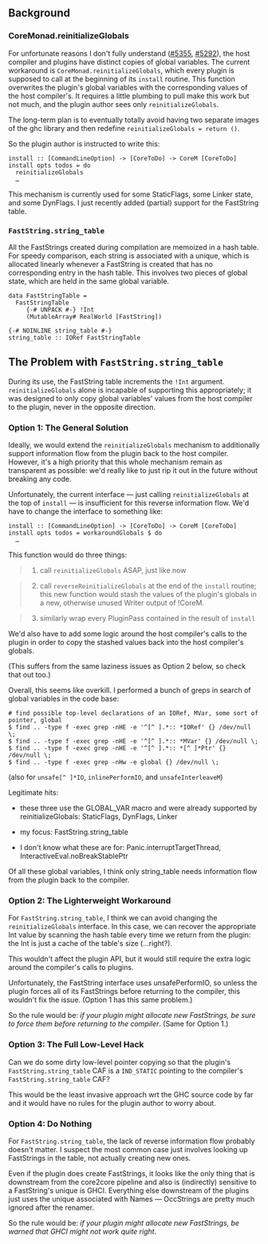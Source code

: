 ## Background

### CoreMonad.reinitializeGlobals


For unfortunate reasons I don't fully understand ([\#5355](https://gitlab.haskell.org//ghc/ghc/issues/5355), [\#5292](https://gitlab.haskell.org//ghc/ghc/issues/5292)), the host compiler and plugins have distinct copies of global variables. The current workaround is `CoreMonad.reinitializeGlobals`, which every plugin is supposed to call at the beginning of its `install` routine. This function overwrites the plugin's global variables with the corresponding values of the host compiler's. It requires a little plumbing to pull make this work but not much, and the plugin author sees only `reinitializeGlobals`.


The long-term plan is to eventually totally avoid having two separate images of the ghc library and then redefine `reinitializeGlobals = return ()`.


So the plugin author is instructed to write this:

```wiki
install :: [CommandLineOption] -> [CoreToDo] -> CoreM [CoreToDo]
install opts todos = do
  reinitializeGlobals
  …
```


This mechanism is currently used for some StaticFlags, some Linker state, and some DynFlags. I just recently added (partial) support for the FastString table.

### `FastString.string_table`


All the FastStrings created during compilation are memoized in a hash table. For speedy comparison, each string is associated with a unique, which is allocated linearly whenever a FastString is created that has no corresponding entry in the hash table. This involves two pieces of global state, which are held in the same global variable.

```wiki
data FastStringTable =
  FastStringTable
     {-# UNPACK #-} !Int
     (MutableArray# RealWorld [FastString])
 
{-# NOINLINE string_table #-}
string_table :: IORef FastStringTable
```

## The Problem with `FastString.string_table`


During its use, the FastString table increments the `!Int` argument. `reinitializeGlobals` alone is incapable of supporting this appropriately; it was designed to only copy global variables' values from the host compiler to the plugin, never in the opposite direction.

### Option 1: The General Solution


Ideally, we would extend the `reinitializeGlobals` mechanism to additionally support information flow from the plugin back to the host compiler. However, it's a high priority that this whole mechanism remain as transparent as possible: we'd really like to just rip it out in the future without breaking any code.


Unfortunately, the current interface — just calling `reinitializeGlobals` at the top of `install` — is insufficient for this reverse information flow. We'd have to change the interface to something like:

```wiki
install :: [CommandLineOption] -> [CoreToDo] -> CoreM [CoreToDo]
install opts todos = workaroundGlobals $ do
  …
```


This function would do three things:

>
> 1) call `reinitializeGlobals` ASAP, just like now

>
> 2) call `reverseReinitializeGlobals` at the end of the `install` routine; this new function would stash the values of the plugin's globals in a new, otherwise unused Writer output of !CoreM.

>
> 3) similarly wrap every PluginPass contained in the result of `install`


We'd also have to add some logic around the host compiler's calls to the plugin in order to copy the stashed values back into the host compiler's globals.


(This suffers from the same laziness issues as Option 2 below, so check that out too.)


Overall, this seems like overkill. I performed a bunch of greps in search of global variables in the code base:

```wiki
# find possible top-level declarations of an IORef, MVar, some sort of pointer, global
$ find .. -type f -exec grep -nHE -e '^[^ ].*:: *IORef' {} /dev/null \;
$ find .. -type f -exec grep -nHE -e '^[^ ].*:: *MVar' {} /dev/null \;
$ find .. -type f -exec grep -nHE -e '^[^ ].*:: *[^ ]*Ptr' {} /dev/null \;
$ find .. -type f -exec grep -nHw -e global {} /dev/null \;
```


(also for `unsafe[^ ]*IO`, `inlinePerformIO`, and `unsafeInterleaveM`)


Legitimate hits:

- these three use the GLOBAL_VAR macro and were already supported by reinitializeGlobals: StaticFlags, DynFlags, Linker

- my focus: FastString.string_table

- I don't know what these are for: Panic.interruptTargetThread, InteractiveEval.noBreakStablePtr


Of all these global variables, I think only string_table needs information flow from the plugin back to the compiler.

### Option 2: The Lighterweight Workaround


For `FastString.string_table`, I think we can avoid changing the `reinitializeGlobals` interface. In this case, we can recover the appropriate Int value by scanning the hash table every time we return from the plugin: the Int is just a cache of the table's size (…right?).


This wouldn't affect the plugin API, but it would still require the extra logic around the compiler's calls to plugins.


Unfortunately, the FastString interface uses unsafePerformIO, so unless the plugin forces all of its FastStrings before returning to the compiler, this wouldn't fix the issue. (Option 1 has this same problem.)


So the rule would be: *if your plugin might allocate new FastStrings, be sure to force them before returning to the compiler*. (Same for Option 1.)

### Option 3: The Full Low-Level Hack


Can we do some dirty low-level pointer copying so that the plugin's `FastString.string_table` CAF is a `IND_STATIC` pointing to the compiler's `FastString.string_table` CAF?


This would be the least invasive approach wrt the GHC source code by far and it would have no rules for the plugin author to worry about.

### Option 4: Do Nothing


For `FastString.string_table`, the lack of reverse information flow probably doesn't matter. I suspect the most common case just involves looking up FastStrings in the table, not actually creating new ones.


Even if the plugin does create FastStrings, it looks like the only thing that is downstream from the core2core pipeline and also is (indirectly) sensitive to a FastString's unique is GHCI. Everything else downstream of the plugins just uses the unique associated with Names — OccStrings are pretty much ignored after the renamer.


So the rule would be: *if your plugin might allocate new FastStrings, be warned that GHCI might not work quite right*.

